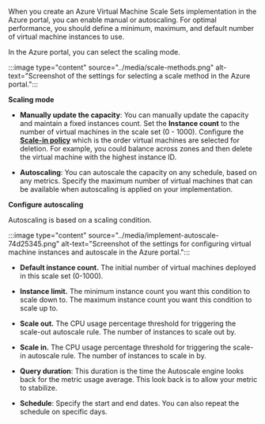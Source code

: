 When you create an Azure Virtual Machine Scale Sets implementation in the Azure portal, you can enable manual or autoscaling. For optimal performance, you should define a minimum, maximum, and default number of virtual machine instances to use.

In the Azure portal, you can select the scaling mode.

:::image type="content" source="../media/scale-methods.png" alt-text="Screenshot of the settings for selecting a scale method in the Azure portal.":::

**Scaling mode** 

- **Manually update the capacity**: You can manually update the capacity and maintain a fixed instances count. Set the **Instance count** to the number of virtual machines in the scale set (0 - 1000). Configure the [**Scale-in policy**](/azure/virtual-machine-scale-sets/virtual-machine-scale-sets-scale-in-policy) which is the order virtual machines are selected for deletion. For example, you could balance across zones and then delete the virtual machine with the highest instance ID. 

- **Autoscaling**: You can autoscale the capacity on any schedule, based on any metrics. Specify the maximum number of virtual machines that can be available when autoscaling is applied on your implementation.

**Configure autoscaling**

Autoscaling is based on a scaling condition. 

:::image type="content" source="../media/implement-autoscale-74d25345.png" alt-text="Screenshot of the settings for configuring virtual machine instances and autoscale in the Azure portal.":::

- **Default instance count.** The initial number of virtual machines deployed in this scale set (0-1000).

- **Instance limit.** The minimum instance count you want this condition to scale down to. The maximum instance count you want this condition to scale up to.

- **Scale out.** The CPU usage percentage threshold for triggering the scale-out autoscale rule. The number of instances to scale out by.

- **Scale in.** The CPU usage percentage threshold for triggering the scale-in autoscale rule. The number of instances to scale in by. 

- **Query duration**: This duration is the time the Autoscale engine looks back for the metric usage average. This look back is to allow your metric to stabilize.

- **Schedule**: Specify the start and end dates. You can also repeat the schedule on specific days. 

